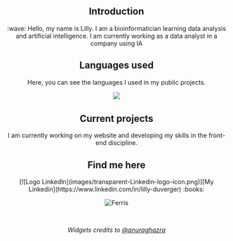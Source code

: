 <div align="center">
    <h2 align="center">Introduction</h2>
    :wave: Hello, my name is Lilly. I am a bioinformatician learning data analysis and artificial intelligence. I am currently working as a data analyst in a company using IA
    <br>


<div align="center">
    <h2 align="center">Languages used</h2>
    <p>
    Here, you can see the languages I used in my public projects.
    <p>
    <div>

<div align="center">
  <img
    src="https://github-readme-stats.vercel.app/api/top-langs/?username=Lillyputienne&layout=compact&theme=jolly"
  />
    <br>
<div>

<div align="center">
    <h2 align="center">Current projects</h2>
    I am currently working on my website and developing my skills in the front-end discipline.
    <br>


<div align="center">
    <h2 align="center">Find me here</h2>
    <p>
    [![Logo LinkedIn](images/transparent-Linkedin-logo-icon.png)][My Linkedin](https://www.linkedin.com/in/lilly-duverger) :books:
    <p>


![Ferris](images/ferris.gif)


<br>

<i>Widgets credits to
  [@anuraghazra](https://github.com/anuraghazra/github-readme-stats?tab=readme-ov-file#usage-2)</i>
<br>

<!---
Lillyputienne/Lillyputienne is a ✨ special ✨ repository because its `README.md` (this file) appears on your GitHub profile.
You can click the Preview link to take a look at your changes.
--->
